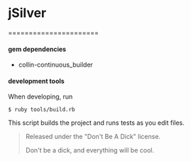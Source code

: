 # jSilver

======================

#### gem dependencies
 * collin-continuous_builder
 
#### development tools
When developing, run

`$ ruby tools/build.rb`

This script builds the project and runs tests as you edit files.
 


> Released under the "Don't Be A Dick" license.
>
> Don't be a dick, and everything will be cool.
